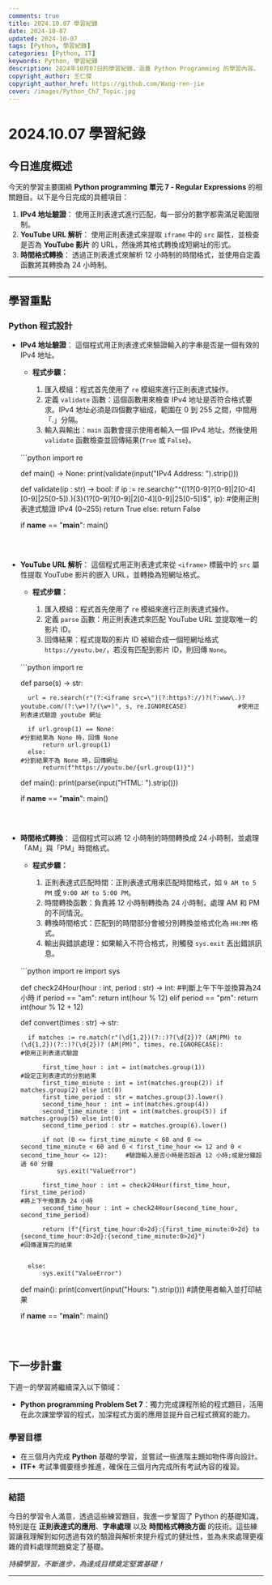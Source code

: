 ```yaml
---
comments: true
title: 2024.10.07 學習紀錄
date: 2024-10-07
updated: 2024-10-07
tags: [Python, 學習紀錄]
categories: [Python, IT]
keywords: Python, 學習紀錄
description: 2024年10月07日的學習紀錄，涵蓋 Python Programming 的學習內容。
copyright_author: 王仁傑
copyright_author_href: https://github.com/Wang-ren-jie
cover: /images/Python_Ch7_Topic.jpg
---
```


# 2024.10.07 學習紀錄

## 今日進度概述

今天的學習主要圍繞 **Python programming 單元 7 - Regular Expressions** 的相關題目。以下是今日完成的具體項目：

1. **IPv4 地址驗證**： 使用正則表達式進行匹配，每一部分的數字都需滿足範圍限制。
2. **YouTube URL 解析**： 使用正則表達式來提取 `iframe` 中的 `src` 屬性，並檢查是否為 **YouTube 影片** 的 URL，然後將其格式轉換成短網址的形式。
3. **時間格式轉換**： 透過正則表達式來解析 12 小時制的時間格式，並使用自定義函數將其轉換為 24 小時制。

---

## 學習重點

### Python 程式設計

- **IPv4 地址驗證**：
    這個程式用正則表達式來驗證輸入的字串是否是一個有效的 IPv4 地址。
    - **程式步驟：**

        1. 匯入模組：程式首先使用了 `re` 模組來進行正則表達式操作。
        2. 定義 `validate` 函數：這個函數用來檢查 IPv4 地址是否符合格式要求。IPv4 地址必須是四個數字組成，範圍在 0 到 255 之間，中間用「.」分隔。
        3. 輸入與輸出：`main` 函數會提示使用者輸入一個 IPv4 地址，然後使用 `validate` 函數檢查並回傳結果(`True` 或 `False`)。

    </br>
  ```python
    import re

    def main() -> None:
        print(validate(input("IPv4 Address: ").strip()))


    def validate(ip : str) -> bool:
        if ip := re.search(r"^((1?[0-9]?[0-9]|2[0-4][0-9]|25[0-5])\.){3}(1?[0-9]?[0-9]|2[0-4][0-9]|25[0-5])$", ip):         #使用正則表達式驗證 IPv4 (0~255)
            return True
        else:
            return False



    if __name__ == "__main__":
        main()

  ```

</br>


- **YouTube URL 解析**：
    這個程式用正則表達式來從 `<iframe>` 標籤中的 `src` 屬性提取 YouTube 影片的嵌入 URL，並轉換為短網址格式。
    - **程式步驟：**

        1. 匯入模組：程式首先使用了 `re` 模組來進行正則表達式操作。
        2. 定義 `parse` 函數：用正則表達式來匹配 YouTube URL 並提取唯一的影片 ID。
        3. 回傳結果：程式提取的影片 ID 被組合成一個短網址格式 `https://youtu.be/`，若沒有匹配到影片 ID，則回傳 `None`。

    </br>
  ```python
    import re

    def parse(s) -> str:

        url = re.search(r"(?:<iframe src=\")(?:https?://)?(?:www\.)?youtube.com/(?:\w+)?/(\w+)", s, re.IGNORECASE)              #使用正則表達式驗證 youtube 網址

        if url.group(1) == None:                                                                                                #分割結果為 None 時，回傳 None
            return url.group(1)
        else:                                                                                                                   #分割結果不為 None 時，回傳網址
            return(f"https://youtu.be/{url.group(1)}")

    def main():
        print(parse(input("HTML: ").strip()))


    if __name__ == "__main__":
        main()

  ```

</br>



- **時間格式轉換**：
    這個程式可以將 12 小時制的時間轉換成 24 小時制，並處理「AM」與「PM」時間格式。
    - **程式步驟：**

        1. 正則表達式匹配時間：正則表達式用來匹配時間格式，如 `9 AM to 5 PM` 或 `9:00 AM to 5:00 PM`。
        2. 時間轉換函數：負責將 12 小時制轉換為 24 小時制，處理 AM 和 PM 的不同情況。
        3. 轉換時間格式：匹配到的時間部分會被分別轉換並格式化為 `HH:MM` 格式。
        4. 輸出與錯誤處理：如果輸入不符合格式，則觸發 `sys.exit` 丟出錯誤訊息。

    </br>
  ```python
    import re
    import sys

    def check24Hour(hour : int, period : str) -> int:                                                                                               #判斷上午下午並換算為24小時
        if period == "am":
            return int(hour % 12)
        elif period == "pm":
            return int(hour % 12 + 12)



    def convert(times : str) -> str:

        if matches := re.match(r"(\d{1,2})(?::)?(\d{2})? (AM|PM) to (\d{1,2})(?::)?(\d{2})? (AM|PM)", times, re.IGNORECASE):                        #使用正則表達式驗證

            first_time_hour : int = int(matches.group(1))                                                                                           #設定正則表達式的分割結果
            first_time_minute : int = int(matches.group(2)) if matches.group(2) else int(0)
            first_time_period : str = matches.group(3).lower()
            second_time_hour : int = int(matches.group(4))
            second_time_minute : int = int(matches.group(5)) if matches.group(5) else int(0)
            second_time_period : str = matches.group(6).lower()

            if not (0 <= first_time_minute < 60 and 0 <= second_time_minute < 60 and 0 < first_time_hour <= 12 and 0 < second_time_hour <= 12):     #驗證輸入是否小時是否超過 12 小時;或是分鐘超過 60 分鐘
                sys.exit("ValueError")

            first_time_hour : int = check24Hour(first_time_hour, first_time_period)                                                                 #將上下午換算為 24 小時
            second_time_hour : int = check24Hour(second_time_hour, second_time_period)

            return (f"{first_time_hour:0>2d}:{first_time_minute:0>2d} to {second_time_hour:0>2d}:{second_time_minute:0>2d}")                        #回傳運算完的結果


        else:
            sys.exit("ValueError")

    def main():
        print(convert(input("Hours: ").strip()))                                                                                                    #請使用者輸入並打印結果


    if __name__ == "__main__":
        main()

  ```

</br>


## 下一步計畫

下週一的學習將繼續深入以下領域：

- **Python programming Problem Set 7**：獨力完成課程所給的程式題目，活用在此次課堂學習的程式，加深程式方面的應用並提升自己程式撰寫的能力。

### 學習目標

- 在三個月內完成 **Python** 基礎的學習，並嘗試一些進階主題如物件導向設計。
- **ITF+** 考試準備要穩步推進，確保在三個月內完成所有考試內容的複習。

---

### 結語

今日的學習令人滿意，透過這些練習題目，我進一步鞏固了 Python 的基礎知識，特別是在 **正則表達式的應用**、**字串處理** 以及 **時間格式轉換方面** 的技術。這些練習讓我理解到如何透過有效的驗證與解析來提升程式的健壯性，並為未來處理更複雜的資料處理問題奠定了基礎。


_持續學習，不斷進步，為達成目標奠定堅實基礎！_

---
